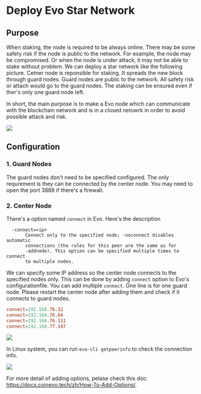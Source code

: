 # Deploy Evo Star Network

## Purpose

When staking, the node is required to be always online. There may be some safety risk if the node is public to the network. For example, the node may be compromised. Or when the node is under attack, it may not be able to stake without problem. We can deploy a star network like the following picture. Cetner node is reponsible for staking. It spreads the new block through guard nodes. Guard nodes are public to the network. All safety risk or attach would go to the guard nodes. The staking can be ensured even if ther's only one guard node left.

In short, the main purpose is to make a Evo node which can communicate with the blockchain network and is in a closed netowrk in order to avoid possible attack and risk.

![](1.png)


## Configuration

### 1. Guard Nodes

The guard nodes don't need to be specified configured. The only requrement is they can be connected by the center node. You may need to open the port 3888 if there's a firewall.

### 2. Center Node

There's a option named `connect` in Evo. Here's the description

```
  -connect=<ip>
       Connect only to the specified node; -noconnect disables automatic
       connections (the rules for this peer are the same as for
       -addnode). This option can be specified multiple times to connect
       to multiple nodes.
```

We can specify some IP address so the center node connects to the specified nodes only. This can be done by adding `connect` option to Evo's configurationfile. You can add multiple `connect`. One line is for one guard node. Please restart the center node after adding them and check if it connects to guard nodes.

```conf
connect=192.168.76.32
connect=192.168.76.64
connect=192.168.76.111
connect=192.168.77.147
```

![](2.png)

In Linux system, you can run `evo-cli getpeerinfo` to check the connection info.

![](3.png)

For more detail of adding options, pelase check this doc: <https://docs.coinevo.tech/zh/How-To-Add-Options/>.